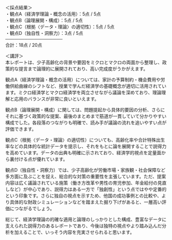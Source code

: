 ＜採点結果＞  
・観点A（経済学理論・概念の活用）：5点 / 5点  
・観点B（論理展開・構成）：5点 / 5点  
・観点C（根拠〈データ・理論〉の適切性）：5点 / 5点  
・観点D（独自性・洞察力）：3点 / 5点  
──────────────────  
合計：18点 / 20点  

＜講評＞  
本レポートは、少子高齢化の背景や要因をミクロとマクロの両面から整理し、政策的な提言まで論理的に展開されており、高い完成度がうかがえます。

観点A（経済学理論・概念の活用）については、家計の予算制約・機会費用や労働供給曲線のシフトなど、授業で学んだ経済学の基礎概念が適切に活用されています。ミクロ経済学とマクロ経済学を両立させながら議論を深めており、理論理解と応用のバランスが非常に良いといえます。

観点B（論理展開・構成）に関しては、問題提起から具体的要因の分析、さらにそれに基づく政策的な提案、最後のまとめまで筋道が一貫していて分かりやすい構成でした。各段落のつながりも明確で、読み手が議論の流れを追いやすい点が評価できます。

観点C（根拠〈データ・理論〉の適切性）についても、高齢化率や合計特殊出生率などの具体的な統計データを提示し、それをもとに論を展開することで説得力を高めています。データの出典も明確に示されており、経済学的視点を定量面から裏付ける点が優れています。

観点D（独自性・洞察力）では、少子高齢化が労働市場・家族観・社会保障など多方面に及ぶことを捉え、総合的な対策の重要性を主張しています。ただ、提案内容は広く議論されている施策（働き方改革や男性の育児参加、年金給付の見直しなど）が中心であり、説得力はある一方で「独創性」という点ではやや定番的という印象です。さらに独自の視点を示すため、他国の成功事例との比較や、より具体的な財政シミュレーションなどを踏まえた掘り下げがあると、一層高い評価につながるでしょう。

総じて、経済学理論の的確な適用と論理のしっかりとした構成、豊富なデータに支えられた説得力のあるレポートであり、今後は独特の視点やより踏み込んだ分析を加えることで、いっそう内容を充実させられると思います。  